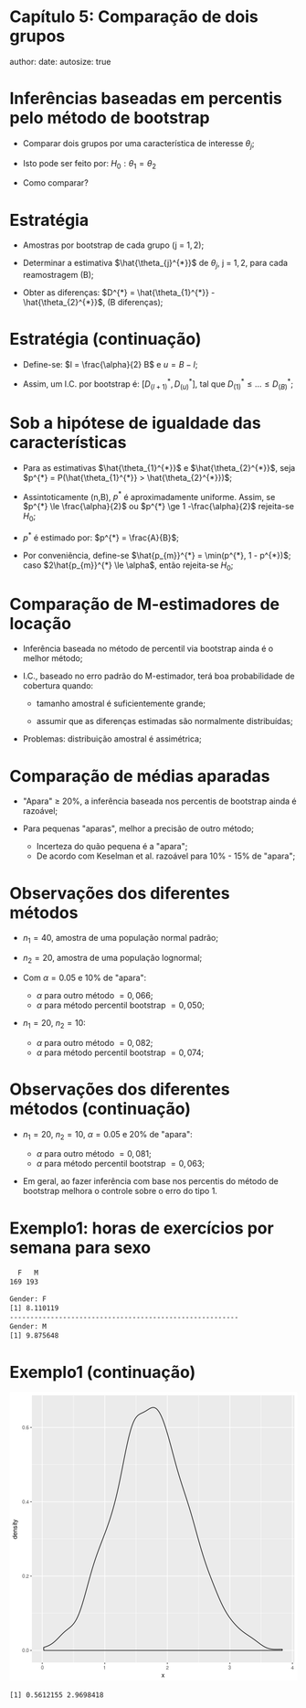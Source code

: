 Capítulo 5: Comparação de dois grupos
========================================================
author: 
date: 
autosize: true


Inferências baseadas em percentis pelo método de bootstrap
========================================================
- Comparar dois grupos por uma característica de interesse $\theta_{j}$;

- Isto pode ser feito por: $H_{0}: \theta_{1} = \theta_{2}$

- Como comparar?

Estratégia
========================================================
- Amostras por bootstrap de cada grupo (j = $1, 2$);

- Determinar a estimativa $\hat{\theta_{j}^{*}}$ de $\theta_{j}$, j = $1, 2$, para cada reamostragem (B);

- Obter as diferenças: $D^{*} = \hat{\theta_{1}^{*}} - \hat{\theta_{2}^{*}}$, (B diferenças);

Estratégia (continuação)
========================================================
- Define-se: $l = \frac{\alpha}{2} B$ e $u = B - l$;

- Assim, um I.C. por bootstrap é: $[D_{(l+1)}^{*}, D_{(u)}^{*}]$, tal que $D_{(1)}^{*} \le \dots \le D_{(B)}^{*}$;

Sob a hipótese de igualdade das características
========================================================
- Para as estimativas $\hat{\theta_{1}^{*}}$ e $\hat{\theta_{2}^{*}}$, seja $p^{*} = P(\hat{\theta_{1}^{*}} > \hat{\theta_{2}^{*}})$;

- Assintoticamente (n,B), $p^{*}$ é aproximadamente uniforme. Assim, se $p^{*} \le \frac{\alpha}{2}$  ou  $p^{*} \ge 1 -\frac{\alpha}{2}$ rejeita-se $H_{0}$;

- $p^{*}$ é estimado por: $p^{*} = \frac{A}{B}$;

- Por conveniência, define-se $\hat{p_{m}}^{*} = \min(p^{*}, 1 - p^{*})$; caso $2\hat{p_{m}}^{*} \le \alpha$, então rejeita-se $H_{0}$;


Comparação de M-estimadores de locação
========================================================
- Inferência baseada no método de percentil via bootstrap ainda é o melhor método;

- I.C., baseado no erro padrão do M-estimador, terá boa probabilidade de cobertura quando:
  
  - tamanho amostral é suficientemente grande;
  
  - assumir que as diferenças estimadas são normalmente distribuídas;

- Problemas: distribuição amostral é assimétrica;

Comparação de médias aparadas
========================================================
- "Apara" $\ge$ 20%, a inferência baseada nos percentis de bootstrap ainda é razoável;

- Para pequenas "aparas", melhor a precisão de outro método;
  
    - Incerteza do quão pequena é a "apara";
    - De acordo com Keselman et al. razoável para 10% - 15% de "apara";

Observações dos diferentes métodos
========================================================
- $n_{1} = 40$, amostra de uma população normal padrão;
- $n_{2} = 20$, amostra de uma população lognormal;

- Com $\alpha = 0.05$ e 10% de "apara":
  - $\alpha$ para  outro método $= 0,066$; 
  - $\alpha$ para método percentil bootstrap $= 0,050$; 
  
- $n_{1} = 20$, $n_{2} = 10$: 
    - $\alpha$ para outro método $= 0,082$; 
    - $\alpha$ para método percentil bootstrap $= 0,074$; 

Observações dos diferentes métodos (continuação)
========================================================
- $n_{1} = 20$, $n_{2} = 10$, $\alpha = 0.05$ e 20% de "apara": 
  - $\alpha$ para outro método $= 0,081$; 
  - $\alpha$ para método percentil bootstrap $= 0,063$; 
  
- Em geral, ao fazer inferência com base nos percentis do método de bootstrap melhora o controle sobre o erro do tipo 1.  
  
Exemplo1: horas de exercícios por semana para sexo
========================================================


```
  F   M 
169 193 
```

```
Gender: F
[1] 8.110119
-------------------------------------------------------- 
Gender: M
[1] 9.875648
```

Exemplo1 (continuação)
========================================================
![plot of chunk unnamed-chunk-2](teste-figure/unnamed-chunk-2-1.png)

```
[1] 0.5612155 2.9698418
```
